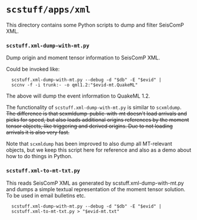 # `scstuff/apps/xml`

This directory contains some Python scripts to dump and filter
SeisComP XML.

### `scstuff.xml-dump-with-mt.py`

Dump origin and moment tensor information to SeisComP XML.

Could be invoked like:

```
  scstuff.xml-dump-with-mt.py --debug -d "$db" -E "$evid" |
  sccnv -f -i trunk:- -o qml1.2:"$evid-mt.QuakeML"
```

The above will dump the event information to QuakeML 1.2.

The functionality of `scstuff.xml-dump-with-mt.py` is similar to
`scxmldump`. ~~The difference is that scxmldump-public-with-mt doesn't
load arrivals and picks for speed, but also loads additional origins
references by the moment tensor objects, like triggering and derived
origins. Due to not loading arrivals it is also very fast.~~

Note that `scxmldump` has been improved to also dump all MT-relevant
objects, but we keep this script here for reference and also as a demo
about how to do things in Python.


### `scstuff.xml-to-mt-txt.py`

This reads SeisComP XML as generated by scstuff.xml-dump-with-mt.py
and dumps a simple textual representation of the moment tensor
solution. To be used in email bulletins etc.

```
  scstuff.xml-dump-with-mt.py --debug -d "$db" -E "$evid" |
  scstuff.xml-to-mt-txt.py > "$evid-mt.txt"
```

